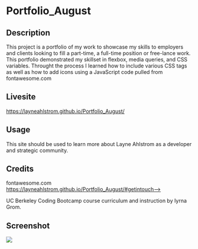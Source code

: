 # Portfolio_August

## Description

This project is a portfolio of my work to showcase my skills to employers and clients looking to fill a part-time, a full-time position or free-lance work. This portfolio demonstrated my skillset in flexbox, media queries, and CSS variables. Throught the process I learned how to include various CSS tags as well as how to add icons using a JavaScript code pulled from fontawesome.com

## Livesite
https://layneahlstrom.github.io/Portfolio_August/

## Usage

This site should be used to learn more about Layne Ahlstrom as a developer and strategic community.

## Credits

fontawesome.com 
https://layneahlstrom.github.io/Portfolio_August/#getintouch-->

UC Berkeley Coding Bootcamp course curriculum and instruction by Iyrna Grom. 

## Screenshot 
<img src="Portfolio_August_scrnsht.png">
